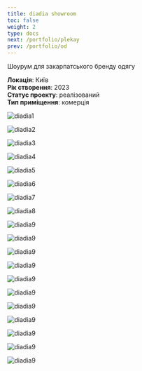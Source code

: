 ```yaml
---
title: diadia showroom
toc: false
weight: 2
type: docs
next: /portfolio/plekay
prev: /portfolio/od
---
```

Шоурум для закарпатського бренду одягу 

**Локація**: Київ\
**Рік створення**: 2023\
**Статус проекту**: реалізований\
**Тип приміщення**: комерція

![diadia1](1.jpg)

![diadia2](2.jpg)

![diadia3](3.jpg)

![diadia4](4.jpg)

![diadia5](5.jpg)

![diadia6](6.jpg)

![diadia7](7.jpg)

![diadia8](8.jpg)

![diadia9](9.jpg)

![diadia9](10.jpg)

![diadia9](11.jpg)

![diadia9](12.jpg)

![diadia9](13.jpg)

![diadia9](14.jpg)

![diadia9](15.jpg)

![diadia9](16.jpg)

![diadia9](17.jpg)

![diadia9](18.jpg)

![diadia9](19.jpg)